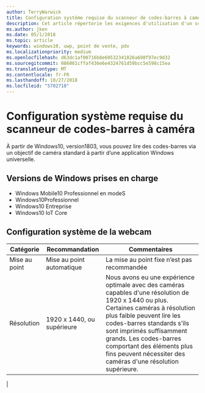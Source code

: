 ```yaml
---
author: TerryWarwick
title: Configuration système requise du scanneur de codes-barres à caméra
description: Cet article répertorie les exigences d'utilisation d'un scanneur de codes-barres à caméra à partir d’une application UWP.
ms.author: jken
ms.date: 05/1/2018
ms.topic: article
keywords: windows10, uwp, point de vente, pdv
ms.localizationpriority: medium
ms.openlocfilehash: d63dc1af00716b8e60532341826a698f97ec9d32
ms.sourcegitcommit: 086001cffaf436e6e4324761d59bcc5e598c15ea
ms.translationtype: MT
ms.contentlocale: fr-FR
ms.lasthandoff: 10/27/2018
ms.locfileid: "5702710"
---
```

# <a name="camera-barcode-scanner-system-requirements"></a>Configuration système requise du scanneur de codes-barres à caméra
À partir de Windows10, version1803, vous pouvez lire des codes-barres via un objectif de caméra standard à partir d’une application Windows universelle.

## <a name="supported-windows-editions"></a>Versions de Windows prises en charge
- Windows Mobile10 Professionnel en modeS
- Windows10Professionnel
- Windows10 Entreprise
- Windows10 IoT Core


## <a name="webcam-requirements"></a>Configuration système de la webcam
| Catégorie      | Recommandation           | Commentaires |
| ------------- | ------------------------ | -------- |
| Mise au point         | Mise au point automatique               | La mise au point fixe n’est pas recommandée |
| Résolution    | 1920 x 1440, ou supérieure    | Nous avons eu une expérience optimale avec des caméras capables d'une résolution de 1920 x 1440 ou plus.  Certaines caméras à résolution plus faible peuvent lire les codes-barres standards s'ils sont imprimés suffisamment grands. Les codes-barres comportant des éléments plus fins peuvent nécessiter des caméras d'une résolution supérieure. |
|

